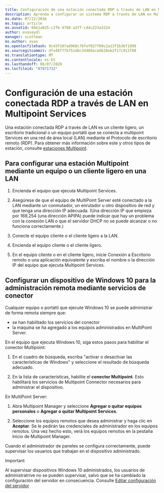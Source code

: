 ```yaml
---
title: Configuración de una estación conectada RDP a través de LAN en Multipoint Services
description: Aprenda a configurar un sistema RDP a través de LAN en Multipoint Services
ms.date: 07/22/2016
ms.topic: article
ms.assetid: 60e1a025-c2fb-4708-a3ff-c44c223a3224
author: evaseydl
manager: scottman
ms.author: evas
ms.openlocfilehash: 9c43f207ad968c76fef027f09c2a13f1b36f1998
ms.sourcegitcommit: dfa48f77b751dbc34409aced628eb2f17c912f08
ms.translationtype: MT
ms.contentlocale: es-ES
ms.lasthandoff: 08/07/2020
ms.locfileid: "87971732"
---
```

# <a name="set-up-an-rdp-over-lan-connected-station-in-multipoint-services"></a>Configuración de una estación conectada RDP a través de LAN en Multipoint Services
Una estación conectada RDP a través de LAN es un cliente ligero, un escritorio tradicional o un equipo portátil que se conecta a multipoint Services en una red de área local (LAN) mediante el Protocolo de escritorio remoto (RDP). Para obtener más información sobre este y otros tipos de estación, consulte [estaciones Multipoint](MultiPoint-services-Stations.md).

## <a name="to-set-up-a-multipoint-station-using-a-computer-or-thin-client-on-a-lan"></a>Para configurar una estación Multipoint mediante un equipo o un cliente ligero en una LAN

1.  Encienda el equipo que ejecuta Multipoint Services.

2.  Asegúrese de que el equipo de MultiPoint Server esté conectado a la LAN mediante un conmutador, un enrutador u otro dispositivo de red y que tenga una dirección IP adecuada. (Una dirección IP que empieza por 169,254 (una dirección APIPA) puede indicar que hay un problema con la conexión LAN o que el servidor DHCP no se puede alcanzar o no funciona correctamente.)

3.  Conecte el equipo cliente o el cliente ligero a la LAN.

4.  Encienda el equipo cliente o el cliente ligero.

5.  En el equipo cliente o en el cliente ligero, inicie Conexión a Escritorio remoto o una aplicación equivalente y escriba el nombre o la dirección IP del equipo que ejecuta Multipoint Services.

## <a name="set-up-a-windows-10-device-for-remote-management-by-using-connector-services"></a>Configurar un dispositivo de Windows 10 para la administración remota mediante servicios de conector
Cualquier equipo o portátil que ejecute Windows 10 se puede administrar de forma remota siempre que:
- se han habilitado los servicios del conector
- la máquina se ha agregado a los equipos administrados en MultiPoint Server.

En el equipo que ejecuta Windows 10, siga estos pasos para habilitar el conector Multipoint:

1. En el cuadro de búsqueda, escriba "activar o desactivar las características de Windows" y seleccione el resultado de búsqueda adecuado.

2. En la lista de características, habilite el **conector Multipoint**. Esto habilitará los servicios de Multipoint Connector necesarios para administrar el dispositivo.

En MultiPoint Server:
1. Abra Multipoint Manager y seleccione **Agregar o quitar equipos personales** o **Agregar o quitar Multipoint Services**.

2. Seleccione los equipos remotos que desea administrar y haga clic en **Aceptar**.  Se le pedirán las credenciales de administrador en los equipos remotos.  Una vez hecho esto, verá los equipos remotos en la pestaña Inicio de Multipoint Manager.

Cuando el administrador de paneles se configura correctamente, puede supervisar los usuarios que trabajan en el dispositivo administrado.

> [!IMPORTANT]
> Al supervisar dispositivos Windows 10 administrados, los usuarios de administratrive no se pueden supervisar, salvo que se ha cambiado la configuración del servidor en consecuencia. Consulte [Editar configuración del servidor](Edit-Server-Settings.md)